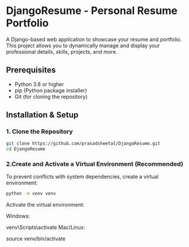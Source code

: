 # DjangoResume - Personal Resume Portfolio

A Django-based web application to showcase your resume and portfolio. This project allows you to dynamically manage and display your professional details, skills, projects, and more.

## Prerequisites

- Python 3.8 or higher
- pip (Python package installer)
- Git (for cloning the repository)

## Installation & Setup

### 1. Clone the Repository
```bash
git clone https://github.com/prasadsheetal/DjangoResume.git
cd DjangoResume
```

### 2.Create and Activate a Virtual Environment (Recommended)
To prevent conflicts with system dependencies, create a virtual environment:

```sh
python -m venv venv
```
Activate the virtual environment:

Windows:

venv\Scripts\activate
Mac/Linux:

source venv/bin/activate
